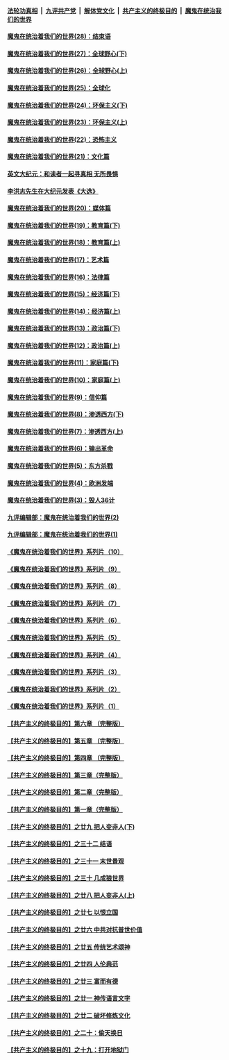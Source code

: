 

####  [法轮功真相](../../../../basic/blob/master/README.md?t=02230801) &nbsp;|&nbsp; [九评共产党](../../../../9ping.md/blob/master/README.md?t=02230801) &nbsp;|&nbsp; [解体党文化](../../../../jtdwh.md/blob/master/README.md?t=02230801)  &nbsp;|&nbsp; [共产主义的终极目的](../../../../gczydzjmd.md/blob/master/README.md?t=02230801) &nbsp;|&nbsp; [魔鬼在统治我们的世界](../../../../mgztzwmdsj.md/blob/master/README.md?t=02230801) 

#### [魔鬼在统治着我们的世界(28)：结束语](../pages/nsc422/n10936246.md?t=02230801) 

#### [魔鬼在统治着我们的世界(27)：全球野心(下)](../pages/nsc422/n10928319.md?t=02230801) 

#### [魔鬼在统治着我们的世界(26)：全球野心(上)](../pages/nsc422/n10900318.md?t=02230801) 

#### [魔鬼在统治着我们的世界(25)：全球化](../pages/nsc422/n10788205.md?t=02230801) 

#### [魔鬼在统治着我们的世界(24)：环保主义(下)](../pages/nsc422/n10695307.md?t=02230801) 

#### [魔鬼在统治着我们的世界(23)：环保主义(上)](../pages/nsc422/n10688613.md?t=02230801) 

#### [魔鬼在统治着我们的世界(22)：恐怖主义](../pages/nsc422/n10614727.md?t=02230801) 

#### [魔鬼在统治着我们的世界(21)：文化篇](../pages/nsc422/n10597706.md?t=02230801) 

#### [英文大纪元：和读者一起寻真相 无所畏惧](../pages/nsc422/n12542027.md?t=02230801) 

#### [李洪志先生在大纪元发表《大选》](../pages/nsc422/n12534746.md?t=02230801) 

#### [魔鬼在统治着我们的世界(20)：媒体篇](../pages/nsc422/n10586579.md?t=02230801) 

#### [魔鬼在统治着我们的世界(19)：教育篇(下)](../pages/nsc422/n10564808.md?t=02230801) 

#### [魔鬼在统治着我们的世界(18)：教育篇(上)](../pages/nsc422/n10526970.md?t=02230801) 

#### [魔鬼在统治着我们的世界(17)：艺术篇](../pages/nsc422/n10499093.md?t=02230801) 

#### [魔鬼在统治着我们的世界(16)：法律篇](../pages/nsc422/n10485969.md?t=02230801) 

#### [魔鬼在统治着我们的世界(15)：经济篇(下)](../pages/nsc422/n10469975.md?t=02230801) 

#### [魔鬼在统治着我们的世界(14)：经济篇(上)](../pages/nsc422/n10457370.md?t=02230801) 

#### [魔鬼在统治着我们的世界(13)：政治篇(下)](../pages/nsc422/n10448270.md?t=02230801) 

#### [魔鬼在统治着我们的世界(12)：政治篇(上)](../pages/nsc422/n10444576.md?t=02230801) 

#### [魔鬼在统治着我们的世界(11)：家庭篇(下)](../pages/nsc422/n10440961.md?t=02230801) 

#### [魔鬼在统治着我们的世界(10)：家庭篇(上)](../pages/nsc422/n10435448.md?t=02230801) 

#### [魔鬼在统治着我们的世界(9)：信仰篇](../pages/nsc422/n10432159.md?t=02230801) 

#### [魔鬼在统治着我们的世界(8)：渗透西方(下)](../pages/nsc422/n10429603.md?t=02230801) 

#### [魔鬼在统治着我们的世界(7)：渗透西方(上)](../pages/nsc422/n10426013.md?t=02230801) 

#### [魔鬼在统治着我们的世界(6)：输出革命](../pages/nsc422/n10421536.md?t=02230801) 

#### [魔鬼在统治着我们的世界(5)：东方杀戮](../pages/nsc422/n10417707.md?t=02230801) 

#### [魔鬼在统治着我们的世界(4)：欧洲发端](../pages/nsc422/n10414890.md?t=02230801) 

#### [魔鬼在统治着我们的世界(3)：毁人36计](../pages/nsc422/n10411583.md?t=02230801) 

#### [九评编辑部：魔鬼在统治着我们的世界(2)](../pages/nsc422/n10410036.md?t=02230801) 

#### [九评编辑部：魔鬼在统治着我们的世界(1)](../pages/nsc422/n10406825.md?t=02230801) 

#### [《魔鬼在统治着我们的世界》系列片（10）](../pages/nsc422/n12292670.md?t=02230801) 

#### [《魔鬼在统治着我们的世界》系列片（9）](../pages/nsc422/n12290859.md?t=02230801) 

#### [《魔鬼在统治着我们的世界》系列片（8）](../pages/nsc422/n12287445.md?t=02230801) 

#### [《魔鬼在统治着我们的世界》系列片（7）](../pages/nsc422/n12283425.md?t=02230801) 

#### [《魔鬼在统治着我们的世界》系列片（6）](../pages/nsc422/n12282314.md?t=02230801) 

#### [《魔鬼在统治着我们的世界》系列片（5）](../pages/nsc422/n12281419.md?t=02230801) 

#### [《魔鬼在统治着我们的世界》系列片（4）](../pages/nsc422/n12274024.md?t=02230801) 

#### [《魔鬼在统治着我们的世界》系列片（3）](../pages/nsc422/n12271322.md?t=02230801) 

#### [《魔鬼在统治着我们的世界》系列片（2）](../pages/nsc422/n12269049.md?t=02230801) 

#### [《魔鬼在统治着我们的世界》系列片（1）](../pages/nsc422/n12267575.md?t=02230801) 

#### [【共产主义的终极目的】第六章 （完整版）](../pages/nsc422/n11428913.md?t=02230801) 

#### [【共产主义的终极目的】第五章 （完整版）](../pages/nsc422/n11428912.md?t=02230801) 

#### [【共产主义的终极目的】第四章 （完整版）](../pages/nsc422/n11428907.md?t=02230801) 

#### [【共产主义的终极目的】第三章（完整版）](../pages/nsc422/n11428848.md?t=02230801) 

#### [【共产主义的终极目的】第二章（完整版）](../pages/nsc422/n11428831.md?t=02230801) 

#### [【共产主义的终极目的】第一章（完整版）](../pages/nsc422/n11417651.md?t=02230801) 

#### [【共产主义的终极目的】之廿九 把人变非人(下)](../pages/nsc422/n11344140.md?t=02230801) 

#### [【共产主义的终极目的】之三十二 结语](../pages/nsc422/n11360535.md?t=02230801) 

#### [【共产主义的终极目的】之三十一 末世景观](../pages/nsc422/n11351129.md?t=02230801) 

#### [【共产主义的终极目的】之三十 几成狼世界](../pages/nsc422/n11348280.md?t=02230801) 

#### [【共产主义的终极目的】之廿八 把人变非人(上)](../pages/nsc422/n11340492.md?t=02230801) 

#### [【共产主义的终极目的】之廿七 以恨立国](../pages/nsc422/n11336944.md?t=02230801) 

#### [【共产主义的终极目的】之廿六 中共对抗普世价值](../pages/nsc422/n11324785.md?t=02230801) 

#### [【共产主义的终极目的】之廿五 传统艺术颂神](../pages/nsc422/n11296396.md?t=02230801) 

#### [【共产主义的终极目的】之廿四 人伦典范](../pages/nsc422/n11296397.md?t=02230801) 

#### [【共产主义的终极目的】之廿三 富而有德](../pages/nsc422/n11283598.md?t=02230801) 

#### [【共产主义的终极目的】之廿一 神传语言文字](../pages/nsc422/n11263265.md?t=02230801) 

#### [【共产主义的终极目的】之廿二 破坏修炼文化](../pages/nsc422/n11245728.md?t=02230801) 

#### [【共产主义的终极目的】之二十：偷天换日](../pages/nsc422/n11238846.md?t=02230801) 

#### [【共产主义的终极目的】之十九：打开地狱门](../pages/nsc422/n11206376.md?t=02230801) 

